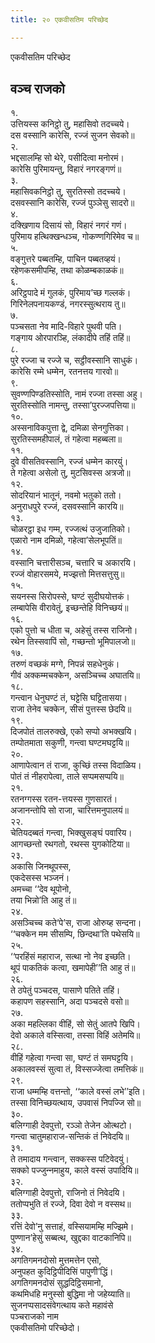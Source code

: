 ```yaml
---
title: २० एकवीसतिम परिच्छेद

---
```

एकवीसतिम परिच्छेद  


## वञ्च राजको

१.  
उत्तियस्स कनिट्ठो तु, महासिवो तदच्चये।  
दस वस्सानि कारेसि, रज्जं सुजन सेवको॥  
२.  
भद्दसालम्हि सो थेरे, पसीदित्वा मनोरमं।  
कारेसि पुरिमायन्तु, विहारं नगरङ्गणं॥  
३.  
महासिवकनिट्ठो तु, सुरतिस्सो तदच्चये।  
दसवस्सानि कारेसि, रज्जं पुञ्ञेसु सादरो॥  
४.  
दक्खिणाय दिसायं सो, विहारं नगरं गणं।  
पुरिमाय हत्थिक्खन्धञ्च, गोकण्णगिरिमेव च॥  
५.  
वङ्गुत्तरे पब्बतम्हि, पाचिन पब्बतव्हयं।  
रहेणकसमीपम्हि, तथा कोळम्बकाळकं॥  
६.  
अरिट्ठपादे मं गुलकं, पुरिमाय’च्छ गल्लकं।  
गिरिनेलपनायकण्डं, नगरस्सुत्थराय तु॥  
७.  
पञ्चसता नेव मादि-विहारे पुथवी पति।  
गङ्गाय ओरपारञ्हि, लंकादीपे तहिं तहिं॥  
८.  
पुरे रज्जा च रज्जे च, सट्ठीवस्सानि साधुकं।  
कारेसि रम्मे धम्मेन, रतनत्तय गारवो॥  
९.  
सुवण्णपिण्डतिस्सोति, नामं रज्जा तस्सा अहु।  
सुरतिस्सोति नामन्तु, तस्सा’पुरज्जपत्तिया॥  
१०.  
अस्सनाविकपुत्ता द्वे, दमिळा सेनगुत्तिका।  
सुरतिस्समहीपालं, तं गहेत्वा महब्बला॥  
११.  
दुवे वीसतिवस्सानि, रज्जं धम्मेन कारयुं।  
ते गहेत्वा असेलो तु, मुटसिवस्स अत्रजो॥  
१२.  
सोदरियानं भातूनं, नवमो भतुको ततो।  
अनुराधपुरे रज्जं, दसवस्सानि कारयि॥  
१३.  
चोळरट्ठा इध गम्म, रज्जत्थं उजुजातिको।  
एळारो नाम दमिळो, गहेत्वा’सेलभूपतिं॥  
१४.  
वस्सानि चत्तारीसञ्च, चत्तारि च अकारयि।  
रज्जं वोहारसमये, मज्झत्तो मित्तसत्तुसु॥  
१५.  
सयनस्स सिरोपस्से, घण्टं सुदीघयोत्तकं।  
लम्बापेसि वीरावेतुं, इच्छन्तेहि विनिच्छयं॥  
१६.  
एको पुत्तो च धीता च, अहेसुं तस्स राजिनो।  
रथेन तिस्सवापिं सो, गच्छन्तो भूमिपालजो॥  
१७.  
तरुणं वच्छकं मग्गे, निपन्नं सहधेनुकं।  
गीवं अक्कम्मचक्केन, असञ्चिच्च अघातयि॥  
१८.  
गन्त्वान धेनुघण्टं तं, घट्टेसि घट्टितासया।  
राजा तेनेव चक्केन, सीसं पुत्तस्स छेदयि॥  
१९.  
दिजपोतं तालरुक्खे, एको सप्पो अभक्खयि।  
तम्पोतमाता सकुणी, गन्त्वा घण्टमघट्टयि॥  
२०.  
आणापेत्वान तं राजा, कुच्छिं तस्स विदाळिय।  
पोतं तं नीहरापेत्वा, ताले सप्पमसप्पयि॥  
२१.  
रतनग्गस्स रतन-त्तयस्स गुणसारतं।  
अजानन्तोपि सो राजा, चारित्तमनुपालयं॥  
२२.  
चेतियदब्बतं गन्त्वा, भिक्खुसङ्घं पवारिय।  
आगच्छन्तो रथगतो, रथस्स युगकोटिया॥  
२३.  
अकासि जिनथूपस्स,  
एकदेसस्स भञ्जनं।  
अमच्चा ‘‘देव थूपोनो,  
तया भिन्नो’ति आहु तं॥  
२४.  
असञ्चिच्च कते‘पे’स, राजा ओरुय्ह सन्दना।  
‘‘चक्केन मम सीसम्पि, छिन्दथा’ति पथेसयि॥  
२५.  
‘‘परहिंसं महाराज, सत्था नो नेव इच्छति।  
थूपं पाकतिकं कत्वा, खमापेही’’ति आहु तं॥  
२६.  
ते ठपेतुं पञ्चदस, पासाणे पतिते तहिं।  
कहापण सहस्सानि, अदा पञ्चदसे वसो॥  
२७.  
अका महल्लिका वीहिं, सो सेतुं आतपे खिपि।  
देवो अकाले वस्सित्वा, तस्सा विहिं अतेमयि॥  
२८.  
वीहिं गहेत्वा गन्त्वा सा, घण्टं तं समघट्टयि।  
अकालवस्सं सुत्वा तं, विस्सज्जेत्वा तमत्तिकं॥  
२९.  
राजा धम्मम्हि वत्तन्तो, ‘‘काले वस्सं लभे’’इति।  
तस्सा विनिच्छयत्थाय, उपवासं निपज्‍जि सो॥  
३०.  
बलिग्गाही देवपुत्तो, रञ्‍ञो तेजेन ओत्थटो।  
गन्त्वा चातुमहाराज-सन्तिकं तं निवेदयि॥  
३१.  
ते तमादाय गन्त्वान, सक्‍कस्स पटिवेदयुं।  
सक्‍को पज्‍जुन्‍नमाहुय, काले वस्सं उपादियि॥  
३२.  
बलिग्गाही देवपुत्तो, राजिनो तं निवेदयि।  
ततोप्पभुति तं रज्‍जे, दिवा देवो न वस्सथ॥  
३३.  
रत्तिं देवो’नु सत्ताहं, वस्सियामम्हि मज्झिमे।  
पुण्णान’हेसुं सब्बत्थ, खुद्दका वाटकानिपि॥  
३४.  
अगतिगमनदोसो मुत्तमत्तेन एसो,  
अनुपहत कुदिट्ठिपीदिसिं पापुणी’द्धिं।  
अगतिगमनदोसं सुद्धदिट्ठिसमानो,  
कथमिधहि मनुस्सो बुद्धिमा नो जहेय्याति॥  
सुजनप्पसादसंवेगत्थाय कते महावंसे  
पञ्‍चराजको नाम  
एकवीसतिमो परिच्छेदो।  